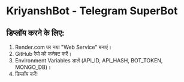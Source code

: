 # KriyanshBot - Telegram SuperBot

## डिप्लॉय करने के लिए:
1. Render.com पर नया "Web Service" बनाएं।
2. GitHub रेपो को कनेक्ट करें।
3. Environment Variables डालें (API_ID, API_HASH, BOT_TOKEN, MONGO_DB)।
4. डिप्लॉय करें!
